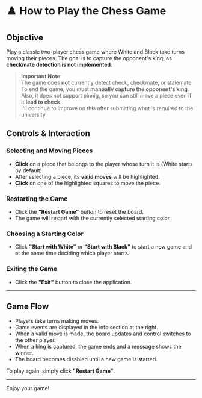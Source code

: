 # ♟️ How to Play the Chess Game

## Objective
Play a classic two-player chess game where White and Black take turns moving their pieces. The goal is to capture the opponent's king, as **checkmate detection is not implemented**.

> **Important Note:**  
> The game does **not** currently detect check, checkmate, or stalemate.  
> To end the game, you must **manually capture the opponent's king**.  
> Also, it does not support pinnig, so you can still move a piece even if it **lead to check**.  
> I'll continue to improve on this after submitting what is required to the university.

## Controls & Interaction

### Selecting and Moving Pieces
- **Click** on a piece that belongs to the player whose turn it is (White starts by default).
- After selecting a piece, its **valid moves** will be highlighted.
- **Click** on one of the highlighted squares to move the piece.

### Restarting the Game
- Click the **"Restart Game"** button to reset the board.
- The game will restart with the currently selected starting color.

### Choosing a Starting Color
- Click **"Start with White"** or **"Start with Black"** to start a new game and at the same time deciding which player starts.

### Exiting the Game
- Click the **"Exit"** button to close the application.

---

## Game Flow

- Players take turns making moves.
- Game events are displayed in the info section at the right.
- When a valid move is made, the board updates and control switches to the other player.
- When a king is captured, the game ends and a message shows the winner.
- The board becomes disabled until a new game is started.

To play again, simply click **"Restart Game"**.

---

Enjoy your game!
